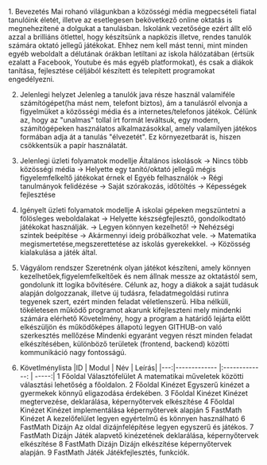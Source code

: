 ﻿﻿1. Bevezetés
Mai rohanó világunkban a közösségi média megpecsételi fiatal tanulóink életét, illetve az esetlegesen bekövetkező online oktatás is megnehezítené a dolgukat a tanulásban.
Iskolánk vezetősége ezért állt elő azzal a brilliáns ötlettel, hogy készítsünk a napközis illetve, rendes tanulók számára oktató
jellegű játékokat. Ehhez nem kell mást tenni, mint minden egyéb weboldalt
a délutának órákban letiltani az iskola hálózatában (értsük ezalatt a Facebook, Youtube és más egyéb platformokat), és csak a diákok tanítása, fejlesztése céljából készített és telepített programokat engedélyezni.

2. Jelenlegi helyzet
Jelenleg a tanulók java része használ valamiféle számítógépet(ha mást nem, telefont biztos), ám a tanulásról elvonja a figyelmüket a közösségi média és a internetes/telefonos játékok.
Célünk az, hogy az "unalmas" tollal írt formát leváltsuk, egy modern, számítógépeken használatos alkalmazásokkal, amely valamilyen játékos formában adja át a tanulás "élvezetét".
Ez környezetbarát is, hiszen csökkentsük a papír használatát.

3. Jelenlegi üzleti folyamatok modellje
Általános iskolások -> Nincs több közösségi média -> Helyette egy tanító/oktató jellegű mégis figyelemfelkeltő játékokat érnek el
Egyéb felhasználók -> Régi tanulmányok felidézése -> Saját szórakozás, időtöltés -> Képességek fejlesztése

4. Igényelt üzleti folyamatok modellje
A iskolai gépeken megszüntetni a fölösleges weboldalakat -> Helyette készségfejlesztő, gondolkodtató játékokat használják. -> Legyen könnyen kezelhető! -> Nehézségi szintek beépítése -> Akármennyi ideig próbálkozhat vele.
-> Matematika megismertetése,megszerettetése az iskolás gyerekekkel. -> Közösség kialakulása a játék által.

5. Vágyálom rendszer 
Szeretnénk olyan játékot készíteni, amely könnyen kezelhetőek,figyelemfelkeltőek és nem állnak messze az oktatástól
sem, gondolunk itt logika bővítésére.
Célunk az, hogy a diákok a saját tudásuk alapján dolgozzanak, illetve új tudásra, feladatmegoldási rutinra tegyenek szert, ezért minden feladat véletlenszerű.
Hiba nélküli, tökéletesen működő programot akarunk kifejleszteni mely mindenki számára elérhető
Követelmény, hogy a program a határidő lejárta előtt elkészüljön és működőképes állapotú legyen 
GITHUB-on való szerkesztés mellőzése
Mindenki egyaránt vegyen részt minden feladat elkészítésében, különböző területek (frontend, backend) közötti kommunikáció nagy fontosságú.

6. Követlménylista
|ID  |  Modul       |    Név              | Leírás|
|---:|------------- |:-------------:	    | -----:|
1   Főoldal          Választófelület    A matematikai műveletek közötti választási lehetőség a főoldalon.
2   Főoldal          Kinézet            Egyszerű kinézet a gyermekek könnyű eligazodása érdekében.
3   Főoldal          Kinézet            Kinézet megtervezése, deklarálása, képernyőtervek elkészítése
4   Főoldal          Kinézet            Kinézet implementálása képernyőtervek alapján
5   FastMath         Kinézet            A kezelőfelület legyen egyértelmű és könnyen használható
6   FastMath         Dizájn             Az oldal dizájnfelépítése legyen egyszerű és játékos.
7   FastMath         Dizájn             Játék alapvető kinézetének deklarálása, képernyőtervek elkészítése
8   FastMath         Dizájn             Dizájn elkészítése képernyőtervek alapján.
9   FastMath         Játék              Játékfejlesztés, funkciók.

